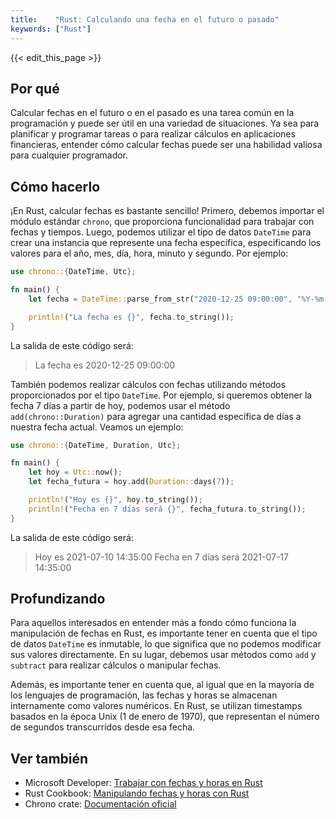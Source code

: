 ```yaml
---
title:    "Rust: Calculando una fecha en el futuro o pasado"
keywords: ["Rust"]
---
```


{{< edit_this_page >}}

## Por qué

Calcular fechas en el futuro o en el pasado es una tarea común en la programación y puede ser útil en una variedad de situaciones. Ya sea para planificar y programar tareas o para realizar cálculos en aplicaciones financieras, entender cómo calcular fechas puede ser una habilidad valiosa para cualquier programador.

## Cómo hacerlo

¡En Rust, calcular fechas es bastante sencillo! Primero, debemos importar el módulo estándar `chrono`, que proporciona funcionalidad para trabajar con fechas y tiempos. Luego, podemos utilizar el tipo de datos `DateTime` para crear una instancia que represente una fecha específica, especificando los valores para el año, mes, día, hora, minuto y segundo. Por ejemplo:

```Rust
use chrono::{DateTime, Utc};

fn main() {
    let fecha = DateTime::parse_from_str("2020-12-25 09:00:00", "%Y-%m-%d %H:%M:%S").unwrap();

    println!("La fecha es {}", fecha.to_string());
}
```

La salida de este código será:

> La fecha es 2020-12-25 09:00:00

También podemos realizar cálculos con fechas utilizando métodos proporcionados por el tipo `DateTime`. Por ejemplo, si queremos obtener la fecha 7 días a partir de hoy, podemos usar el método `add(chrono::Duration)` para agregar una cantidad específica de días a nuestra fecha actual. Veamos un ejemplo:

```Rust
use chrono::{DateTime, Duration, Utc};

fn main() {
    let hoy = Utc::now();
    let fecha_futura = hoy.add(Duration::days(7));

    println!("Hoy es {}", hoy.to_string());
    println!("Fecha en 7 días será {}", fecha_futura.to_string());
}
```

La salida de este código será:

> Hoy es 2021-07-10 14:35:00
> Fecha en 7 días será 2021-07-17 14:35:00

## Profundizando

Para aquellos interesados en entender más a fondo cómo funciona la manipulación de fechas en Rust, es importante tener en cuenta que el tipo de datos `DateTime` es inmutable, lo que significa que no podemos modificar sus valores directamente. En su lugar, debemos usar métodos como `add` y `subtract` para realizar cálculos o manipular fechas.

Además, es importante tener en cuenta que, al igual que en la mayoría de los lenguajes de programación, las fechas y horas se almacenan internamente como valores numéricos. En Rust, se utilizan timestamps basados en la época Unix (1 de enero de 1970), que representan el número de segundos transcurridos desde esa fecha.

## Ver también

- Microsoft Developer: [Trabajar con fechas y horas en Rust](https://docs.microsoft.com/es-es/learn/modules/rust-datetime/)
- Rust Cookbook: [Manipulando fechas y horas con Rust](https://rust-lang-nursery.github.io/rust-cookbook/datetime.html#manipulating-datetime)
- Chrono crate: [Documentación oficial](https://docs.rs/chrono/0.4.19/chrono/)